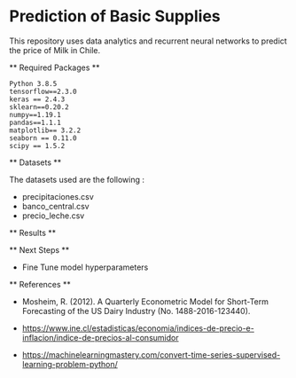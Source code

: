 # Prediction of Basic Supplies

This repository uses data analytics and recurrent neural networks to predict the price of Milk in Chile. 

** Required Packages **

    Python 3.8.5
    tensorflow==2.3.0
    keras == 2.4.3
    sklearn==0.20.2
    numpy==1.19.1
    pandas==1.1.1
    matplotlib== 3.2.2
    seaborn == 0.11.0
    scipy == 1.5.2

** Datasets **

The datasets used are the following : 

- precipitaciones.csv 
- banco_central.csv
- precio_leche.csv 


** Results **


** Next Steps **
- Fine Tune model hyperparameters 




** References **

- Mosheim, R. (2012). A Quarterly Econometric Model for Short-Term Forecasting of the US Dairy Industry (No. 1488-2016-123440).

- https://www.ine.cl/estadisticas/economia/indices-de-precio-e-inflacion/indice-de-precios-al-consumidor

- https://machinelearningmastery.com/convert-time-series-supervised-learning-problem-python/
